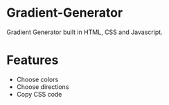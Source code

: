 # Gradient-Generator

Gradient Generator built in HTML, CSS and Javascript.

# Features

- Choose colors
- Choose directions
- Copy CSS code
